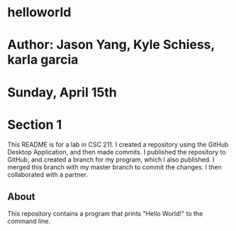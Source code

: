 # helloworld

# Author: Jason Yang, Kyle Schiess, karla garcia

# Sunday, April 15th

# Section 1

This README is for a lab in CSC 211. I created a repository using the GitHub Desktop Application, and then made commits. I published the repository to GitHub, and created a branch for my program, which I also published. I merged this branch with my master branch to commit the changes. I then collaborated with a partner.

## About

This repository contains a program that prints "Hello World!" to the command line.


